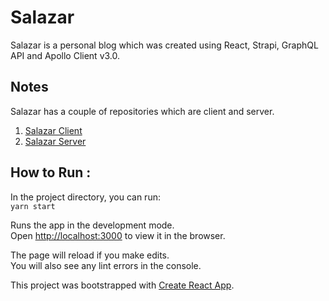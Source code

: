 # Salazar

Salazar is a personal blog which was created using React, Strapi, GraphQL API and Apollo Client v3.0.

## Notes

Salazar has a couple of repositories which are client and server.<br />
1. [Salazar Client](https://github.com/kevinadhiguna/salazar-client)
2. [Salazar Server](https://github.com/kevinadhiguna/salazar-server)

## How to Run :

In the project directory, you can run:<br />
`yarn start`

Runs the app in the development mode.<br />
Open [http://localhost:3000](http://localhost:3000) to view it in the browser.

The page will reload if you make edits.<br />
You will also see any lint errors in the console.

This project was bootstrapped with [Create React App](https://github.com/facebook/create-react-app).
